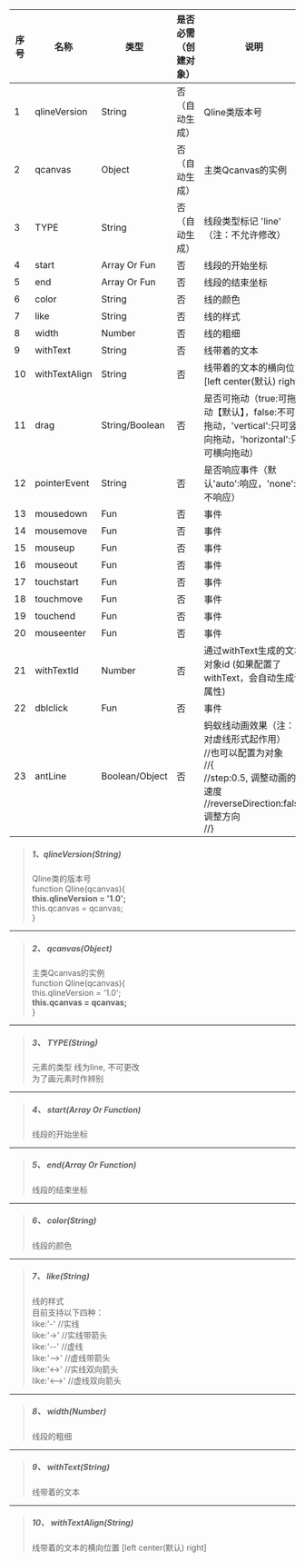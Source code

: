 | 序号 | 名称 | 类型 | 是否必需（创建对象） | 说明 |
| --- | --- | --- | --- | --- |
| 1 | qlineVersion | String | 否（自动生成） | Qline类版本号 |
| 2 | qcanvas | Object | 否（自动生成） | 主类Qcanvas的实例 |
| 3 | TYPE | String | 否（自动生成） | 线段类型标记 'line' （注：不允许修改） |
| 4 | start | Array Or Fun | 否 | 线段的开始坐标 |
| 5 | end | Array Or Fun | 否 | 线段的结束坐标 |
| 6 | color | String | 否 | 线的颜色 |
| 7 | like | String | 否 | 线的样式 |
| 8 | width | Number | 否 | 线的粗细 |
| 9 | withText | String | 否 | 线带着的文本 |
| 10 | withTextAlign | String | 否 | 线带着的文本的横向位置 \[left center\(默认\) right\] |
| 11 | drag | String/Boolean | 否 | 是否可拖动（true:可拖动【默认】，false:不可拖动，'vertical':只可竖向拖动，'horizontal':只可横向拖动） |
| 12 | pointerEvent | String | 否 | 是否响应事件（默认'auto':响应，'none':不响应） |
| 13 | mousedown | Fun | 否 | 事件 |
| 14 | mousemove | Fun | 否 | 事件 |
| 15 | mouseup | Fun | 否 | 事件 |
| 16 | mouseout | Fun | 否 | 事件 |
| 17 | touchstart | Fun | 否 | 事件 |
| 18 | touchmove | Fun | 否 | 事件 |
| 19 | touchend | Fun | 否 | 事件 |
| 20 | mouseenter | Fun | 否 | 事件 |
| 21 | withTextId | Number | 否 | 通过withText生成的文本对象id (如果配置了withText，会自动生成该属性) |
| 22 | dblclick | Fun | 否 | 事件 |
| 23 | antLine | Boolean/Object | 否 | 蚂蚁线动画效果（注：只对虚线形式起作用）<br />//也可以配置为对象<br/>        //{<br/>        //step:0.5, 调整动画的速度<br/>        //reverseDirection:false   调整方向<br/>        //} |

> ##### 1、qlineVersion\(String\)
>
> Qline类的版本号  
> function Qline\(qcanvas\){  
>     **this.qlineVersion = '1.0';**  
>     this.qcanvas = qcanvas;  
> }

---

> ##### 2、 qcanvas\(Object\)
>
> 主类Qcanvas的实例  
> function Qline\(qcanvas\){  
>     this.qlineVersion = '1.0';  
>     **this.qcanvas = qcanvas;**  
> }

---

> ##### 3、 TYPE\(String\)
>
> 元素的类型 线为line, 不可更改  
> 为了画元素时作辨别

---

> ##### 4、 start\(Array Or Function\)
>
> 线段的开始坐标

---

> ##### 5、 end\(Array Or Function\)
>
> 线段的结束坐标

---

> ##### 6、 color\(String\)
>
> 线段的颜色

---

> ##### 7、 like\(String\)
>
> 线的样式  
> 目前支持以下四种：  
> like:'-' //实线  
> like:'-&gt;' //实线带箭头  
> like:'--' //虚线  
> like:'--&gt;' //虚线带箭头  
> like:'&lt;-&gt;' //实线双向箭头  
> like:'&lt;--&gt;' //虚线双向箭头

---

> ##### 8、 width\(Number\)
>
> 线段的粗细

---

> ##### 9、 withText\(String\)
>
> 线带着的文本

---

> ##### 10、 withTextAlign\(String\)
>
> 线带着的文本的横向位置 \[left center\(默认\) right\]



